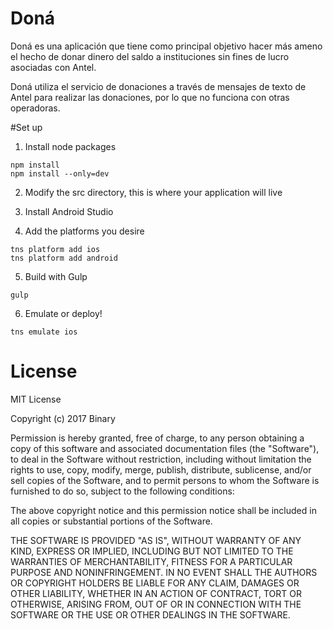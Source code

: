 # Doná

Doná es una aplicación que tiene como principal objetivo hacer más ameno el hecho de donar dinero del saldo a instituciones sin fines de lucro asociadas con Antel.

Doná utiliza el servicio de donaciones a través de mensajes de texto de Antel para realizar las donaciones, por lo que no funciona con otras operadoras.


#Set up

1. Install node packages
```
npm install
npm install --only=dev
```

2. Modify the src directory, this is where your application will live

3. Install Android Studio

4. Add the platforms you desire
```
tns platform add ios
tns platform add android
```

5. Build with Gulp
```
gulp
```

6. Emulate or deploy!
```
tns emulate ios
```

# License

MIT License

Copyright (c) 2017 Binary

Permission is hereby granted, free of charge, to any person obtaining a copy of this software and associated documentation files (the "Software"), to deal in the Software without restriction, including without limitation the rights to use, copy, modify, merge, publish, distribute, sublicense, and/or sell copies of the Software, and to permit persons to whom the Software is furnished to do so, subject to the following conditions:

The above copyright notice and this permission notice shall be included in all copies or substantial portions of the Software.

THE SOFTWARE IS PROVIDED "AS IS", WITHOUT WARRANTY OF ANY KIND, EXPRESS OR IMPLIED, INCLUDING BUT NOT LIMITED TO THE WARRANTIES OF MERCHANTABILITY, FITNESS FOR A PARTICULAR PURPOSE AND NONINFRINGEMENT. IN NO EVENT SHALL THE AUTHORS OR COPYRIGHT HOLDERS BE LIABLE FOR ANY CLAIM, DAMAGES OR OTHER LIABILITY, WHETHER IN AN ACTION OF CONTRACT, TORT OR OTHERWISE, ARISING FROM, OUT OF OR IN CONNECTION WITH THE SOFTWARE OR THE USE OR OTHER DEALINGS IN THE SOFTWARE.
